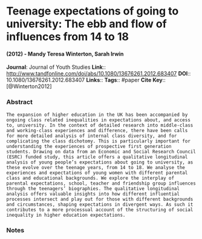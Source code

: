 # Teenage expectations of going to university: The ebb and flow of influences from 14 to 18
#### (2012) - Mandy Teresa Winterton, Sarah Irwin
**Journal**: Journal of Youth Studies
**Link**:: http://www.tandfonline.com/doi/abs/10.1080/13676261.2012.683407
**DOI**:: 10.1080/13676261.2012.683407
**Links**:: 
**Tags**:: #paper
**Cite Key**:: [@Winterton2012]

### Abstract

```
The expansion of higher education in the UK has been accompanied by ongoing class related inequalities in expectations about, and access to, university. In the context of detailed research into middle-class and working-class experiences and difference, there have been calls for more detailed analysis of internal class diversity, and for complicating the class dichotomy. This is particularly important for understanding the experiences of prospective first generation students. Drawing on data from an Economic and Social Research Council (ESRC) funded study, this article offers a qualitative longitudinal analysis of young people’s expectations about going to university, as these evolve over the teenage years, from 14 to 18. We analyse the experiences and expectations of young women with different parental class and educational backgrounds. We explore the interplay of parental expectations, school, teacher and friendship group influences through the teenagers’ biographies. The qualitative longitudinal analysis offers valuable insights into how different influential processes intersect and play out for those with different backgrounds and circumstances, shaping expectations in divergent ways. As such it contributes to a more processual account of the structuring of social inequality in higher education expectations.
```

### Notes

